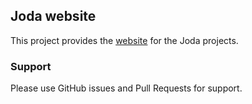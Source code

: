 Joda website
------------

This project provides the [website](http://jodaorg.github.io/index.html) for the Joda projects.

### Support
Please use GitHub issues and Pull Requests for support.
